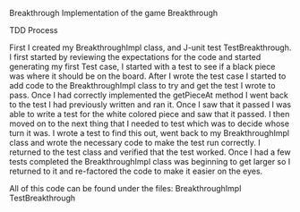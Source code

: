 Breakthrough
Implementation of the game Breakthrough

TDD Process

First I created my BreakthroughImpl class, and J-unit test TestBreakthrough. I first started by reviewing the expectations for the code and started generating my first Test case, I started with a test to see if a black piece was where it should be on the board. After I wrote the test case I started to add code to the BreakthroughImpl class to try and get the test I wrote to pass. Once I had correctly implemented the getPieceAt method I went back to the test I had previously written and ran it. Once I saw that it passed I was able to write a test for the white colored piece and saw that it passed. I then moved on to the next thing that I needed to test which was to decide whose turn it was. I wrote a test to find this out, went back to my BreakthroughImpl class and wrote the necessary code to make the test run correctly. I returned to the test class and verified that the test worked. Once I had a few tests completed the BreakthroughImpl class was beginning to get larger so I returned to it and re-factored the code to make it easier on the eyes.

All of this code can be found under the files:
    BreakthroughImpl
    TestBreakthrough
